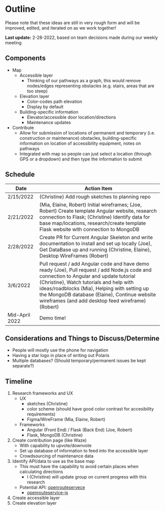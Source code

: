 # Outline

Please note that these ideas are still in very rough form and will be improved, edited, and iterated on as we work together!

**Last update:** 2-28-2022, based on team decisions made during our weekly meeting

## Components
- Map
    - Accessible layer
        - Thinking of our pathways as a graph, this would remove nodes/edges representing obstacles (e.g. stairs, areas that are too steep)
    - Elevation layer
        - Color-codes path elevation
        - Display by default
    - Building-specific information
        - Elevator/accessible door location/directions
        - Maintenance updates
- Contribute
    - Allow for submission of locations of permanent and temporary (i.e. construction or maintenance) obstacles, building-specific information on location of accessibility equipment, notes on pathways
    - Integrated with map so people can just select a location (through GPS or a dropdown) and then type the information to submit

## Schedule
| Date | Action Item |
| ---- | ----------- |
| 2/15/2022 | (Christine) Add rough sketches to planning repo |
| 2/21/2022 | (Mia, Elaine, Robert) Initial wireframes; (Joe, Robert) Create template Angular website, research connection to Flask; (Christine) Identify data for base map/locations, research/create template Flask website with connection to MongoDB |
| 2/28/2022 | Create PR for Current Angular Skeleton and write documentation to install and set up locally (Joe), Get DataBase up and running (Christine, Elaine), Desktop WireFrames (Robert) |
| 3/6/2022 | Pull request / add Angular code and have demo ready (Joe), Pull request / add Node.js code and connection to Angular and update tutorial (Christine), Watch tutorials and help with ideas/roadblocks (Mia), Helping with setting up the MongoDB database (Elaine), Continue website wireframes (and add desktop feed wireframe) (Robert) |
| Mid-April 2022 | Demo time!|

## Considerations and Things to Discuss/Determine
- People will mostly use the phone for navigation
- Having a star logo in place of writing out Polaris
- Multiple databases? (Should temporary/permanent issues be kept separate?)

## Timeline
1) Research frameworks and UX
    - UX 
       - sketches (Christine)
       - color scheme (should have good color contrast for accesibility requirements)
       - Figma/WireFrame (Mia, Elaine, Robert)
    - Frameworks
        - Angular (Front End) / Flask (Back End) (Joe, Robert)
        - Flask, MongoDB (Christine)
2) Create contribution page (like Waze)
    - With capability to upvote/downvote
    - Set up database of information to feed into the accessible layer
    - Crowdsourcing of maintenance data
3) Identify API/data to use as the base map
    - This must have the capability to avoid certain places when calculating directions
       - I (Christine) will update group on current progress with this research
    - Potential API: [openrouteservece](https://openrouteservice.org/)
        - [openrouteservice-js](https://github.com/GIScience/openrouteservice-js)
4) Create accessible layer
5) Create elevation layer